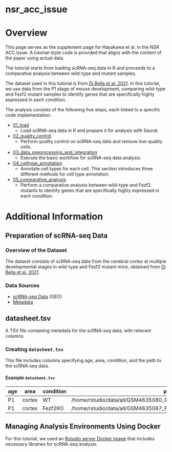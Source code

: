 # nsr_acc_issue


# Overview
This page serves as the supplement page for Hayakawa et al. in the NSR ACC issue.
A tutorial-style code is provided that aligns with the content of the paper using actual data.

The tutorial starts from loading scRNA-seq data in R and proceeds to a comparative analysis between wild-type and mutant samples.

The dataset used in this tutorial is from [Di Bella et al. 2021](https://www.nature.com/articles/s41586-021-03670-5).
In this tutorial, we use data from the P1 stage of mouse development, comparing wild-type and Fezf2 mutant samples to identify genes that are specifically highly expressed in each condition.

The analysis consists of the following five steps, each linked to a specific code implementation:

- [01_load](https://github.com/bioinfo-tsukuba/nsr_acc_issue/blob/main/docs/01_load.html)
  - Load scRNA-seq data in R and prepare it for analysis with Seurat.
- [02_quality_control](https://htmlpreview.github.io/?https://github.com/bioinfo-tsukuba/nsr_acc_issue/blob/main/analysis/html/02_qaulity_control.html)
  - Perform quality control on scRNA-seq data and remove low-quality cells.
- [03_data_preprocessing_and_integration](https://htmlpreview.github.io/?https://github.com/bioinfo-tsukuba/nsr_acc_issue/blob/main/analysis/html/03_data_preprocessing_and_integration.html)
  - Execute the basic workflow for scRNA-seq data analysis.
- [04_celltype_annotation](https://htmlpreview.github.io/?https://github.com/bioinfo-tsukuba/nsr_acc_issue/blob/main/analysis/html/04_celltype_annotation.html)
  - Annotate cell types for each cell. This section introduces three different methods for cell type annotation.
- [05_comparative_analysis](https://htmlpreview.github.io/?https://github.com/bioinfo-tsukuba/nsr_acc_issue/blob/main/analysis/html/05_comparative_analysis.html)
  - Perform a comparative analysis between wild-type and Fezf2 mutants to identify genes that are specifically highly expressed in each condition.

# Additional Information
## Preparation of scRNA-seq Data
### Overview of the Dataset
The dataset consists of scRNA-seq data from the cerebral cortex at multiple developmental stages in wild-type and Fezf2 mutant mice, obtained from [Di Bella et al. 2021](https://www.nature.com/articles/s41586-021-03670-5).

### Data Sources
- [scRNA-seq Data](https://www.ncbi.nlm.nih.gov/geo/query/acc.cgi?acc=GSE153164) (GEO)
- [Metadata](https://singlecell.broadinstitute.org/single_cell/study/SCP1290/molecular-logic-of-cellular-diversification-in-the-mammalian-cerebral-cortex)

## datasheet.tsv
A TSV file containing metadata for the scRNA-seq data, with relevant columns.

### Creating `datasheet.tsv`
This file includes columns specifying age, area, condition, and the path to the scRNA-seq data.

#### Example `datasheet.tsv`
| age | area  | condition | path |
|-----|-------|-----------|-----------------------------------------|
| P1  | cortex | WT        | /home/rstudio/data/all/GSM4635080_P1_S1_filtered_gene_bc_matrices_h5.h5 |
| P1  | cortex | Fezf2KO   | /home/rstudio/data/all/GSM4635087_Fezf2KO_P1_filtered_feature_bc_matrix.h5 |

## Managing Analysis Environments Using Docker
For this tutorial, we used an [Rstudio server Docker image](https://hub.docker.com/repository/docker/hway/rstudio_scrnaseq/general) that includes necessary libraries for scRNA-seq analysis.


